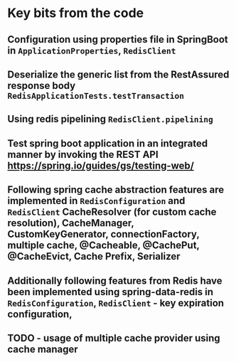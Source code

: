 # Key bits from the code
## Configuration using properties file in SpringBoot in `ApplicationProperties`, `RedisClient`
## Deserialize the generic list from the RestAssured response body `RedisApplicationTests.testTransaction`
## Using redis pipelining `RedisClient.pipelining`
## Test spring boot application in an integrated manner by invoking the REST API https://spring.io/guides/gs/testing-web/
## Following spring cache abstraction features are implemented in `RedisConfiguration` and `RedisClient` CacheResolver (for custom cache resolution), CacheManager, CustomKeyGenerator, connectionFactory, multiple cache, @Cacheable, @CachePut, @CacheEvict, Cache Prefix, Serializer
## Additionally following features from Redis have been implemented using spring-data-redis in `RedisConfiguration`, `RedisClient` - key expiration configuration,


## TODO - usage of multiple cache provider using cache manager
 